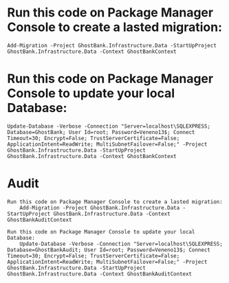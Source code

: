 # Run this code on Package Manager Console to create a lasted migration:
	Add-Migration -Project GhostBank.Infrastructure.Data -StartUpProject GhostBank.Infrastructure.Data -Context GhostBankContext

# Run this code on Package Manager Console to update your local Database:
	Update-Database -Verbose -Connection "Server=localhost\SQLEXPRESS; Database=GhostBank; User Id=root; Password=Veneno13$; Connect Timeout=30; Encrypt=False; TrustServerCertificate=False; ApplicationIntent=ReadWrite; MultiSubnetFailover=False;" -Project GhostBank.Infrastructure.Data -StartUpProject GhostBank.Infrastructure.Data -Context GhostBankContext

# Audit
	Run this code on Package Manager Console to create a lasted migration:
		Add-Migration -Project GhostBank.Infrastructure.Data -StartUpProject GhostBank.Infrastructure.Data -Context GhostBankAuditContext

	Run this code on Package Manager Console to update your local Database:
		Update-Database -Verbose -Connection "Server=localhost\SQLEXPRESS; Database=GhostBankAudit; User Id=root; Password=Veneno13$; Connect Timeout=30; Encrypt=False; TrustServerCertificate=False; ApplicationIntent=ReadWrite; MultiSubnetFailover=False;" -Project GhostBank.Infrastructure.Data -StartUpProject GhostBank.Infrastructure.Data -Context GhostBankAuditContext